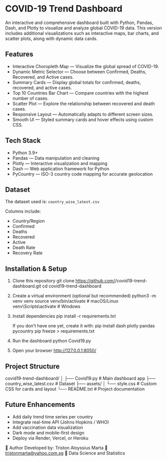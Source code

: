 COVID-19 Trend Dashboard
========================

An interactive and comprehensive dashboard built with Python, Pandas, Dash, and Plotly to visualize and analyze global COVID-19 data.
This version includes additional visualizations such as interactive maps, bar charts, and scatter plots, along with dynamic data cards.

Features
--------
- Interactive Choropleth Map — Visualize the global spread of COVID-19.
- Dynamic Metric Selector — Choose between Confirmed, Deaths, Recovered, and Active cases.
- Summary Cards — Display global totals for confirmed, deaths, recovered, and active cases.
- Top 10 Countries Bar Chart — Compare countries with the highest number of cases.
- Scatter Plot — Explore the relationship between recovered and death cases.
- Responsive Layout — Automatically adapts to different screen sizes.
- Smooth UI — Styled summary cards and hover effects using custom CSS.

Tech Stack
----------
- Python 3.9+
- Pandas — Data manipulation and cleaning
- Plotly — Interactive visualization and mapping
- Dash — Web application framework for Python
- PyCountry — ISO-3 country code mapping for accurate geolocation

Dataset
-------
The dataset used is: `country_wise_latest.csv`

Columns include:
- Country/Region
- Confirmed
- Deaths
- Recovered
- Active
- Death Rate
- Recovery Rate

Installation & Setup
--------------------
1. Clone this repository
   git clone https://github.com/<your-username>/covid19-trend-dashboard.git
   cd covid19-trend-dashboard

2. Create a virtual environment (optional but recommended)
   python3 -m venv venv
   source venv/bin/activate    # macOS/Linux
   venv\Scripts\activate       # Windows

3. Install dependencies
   pip install -r requirements.txt

   If you don’t have one yet, create it with:
   pip install dash plotly pandas pycountry
   pip freeze > requirements.txt

4. Run the dashboard
   python Covid19.py

5. Open your browser
   http://127.0.0.1:8050/

Project Structure
-----------------
covid19-trend-dashboard/
│
├── Covid19.py               # Main dashboard app
├── country_wise_latest.csv  # Dataset
├── assets/
│   └── style.css            # Custom CSS for cards and layout
└── README.txt               # Project documentation

Future Enhancements
-------------------
- Add daily trend time series per country
- Integrate real-time API (Johns Hopkins / WHO)
- Add vaccination data visualization
- Dark mode and mobile-first design
- Deploy via Render, Vercel, or Heroku

👤 Author
Developed by: Triston Aloyssius Marta
📧 tristonmarta@yahoo.com.sg
💼 Data Science and Statistics
